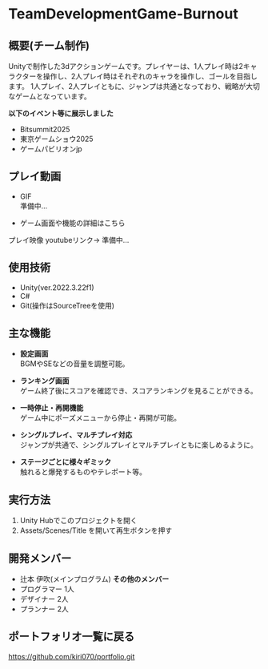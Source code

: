 # TeamDevelopmentGame-Burnout

## 概要(チーム制作)
Unityで制作した3dアクションゲームです。プレイヤーは、1人プレイ時は2キャラクターを操作し、2人プレイ時はそれぞれのキャラを操作し、ゴールを目指します。
1人プレイ、2人プレイともに、ジャンプは共通となっており、戦略が大切なゲームとなっています。

__以下のイベント等に展示しました__
- Bitsummit2025
- 東京ゲームショウ2025
- ゲームパビリオンjp

## プレイ動画
- GIF  
準備中...

- ゲーム画面や機能の詳細はこちら

プレイ映像 youtubeリンク→ 準備中...

## 使用技術
- Unity(ver.2022.3.22f1)
- C#
- Git(操作はSourceTreeを使用)

## 主な機能

- **設定画面**  
  BGMやSEなどの音量を調整可能。

- **ランキング画面**  
  ゲーム終了後にスコアを確認でき、スコアランキングを見ることができる。

- **一時停止・再開機能**  
  ゲーム中にポーズメニューから停止・再開が可能。

- **シングルプレイ、マルチプレイ対応**  
  ジャンプが共通で、シングルプレイとマルチプレイともに楽しめるように。

- **ステージごとに様々ギミック**  
  触れると爆発するものやテレポート等。


## 実行方法
1. Unity Hubでこのプロジェクトを開く
2. Assets/Scenes/Title を開いて再生ボタンを押す

## 開発メンバー
- 辻本 伊吹(メインプログラム)
__その他のメンバー__
- プログラマー 1人
- デザイナー 2人
- プランナー 2人

## ポートフォリオ一覧に戻る
https://github.com/kiri070/portfolio.git
